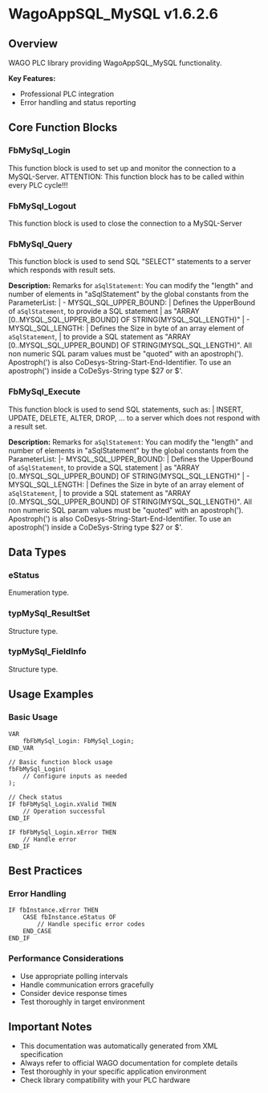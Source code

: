 # WagoAppSQL_MySQL v1.6.2.6

## Overview
WAGO PLC library providing WagoAppSQL_MySQL functionality.

**Key Features:**
- Professional PLC integration
- Error handling and status reporting

## Core Function Blocks

### FbMySql_Login
This function block is used to set up and monitor the connection to a MySQL-Server. ATTENTION: This function block has to be called within every PLC cycle!!!

### FbMySql_Logout
This function block is used to close the connection to a MySQL-Server

### FbMySql_Query
This function block is used to send SQL "SELECT" statements to a server which responds with result sets.

**Description:**
Remarks for ``aSqlStatement``: You can modify the "length" and number of elements in "aSqlStatement" by the global constants from the ParameterList: | - MYSQL_SQL_UPPER_BOUND: | Defines the UpperBound of ``aSqlStatement``, to provide a SQL statement | as "ARRAY [0..MYSQL_SQL_UPPER_BOUND] OF STRING(MYSQL_SQL_LENGTH)" | - MYSQL_SQL_LENGTH: | Defines the Size in byte of an array element of ``aSqlStatement``, | to provide a SQL statement as "ARRAY [0..MYSQL_SQL_UPPER_BOUND] OF STRING(MYSQL_SQL_LENGTH)". All non numeric SQL param values must be "quoted" with an apostroph('). Apostroph(') is also CoDesys-String-Start-End-Identifier. To use an apostroph(') inside a CoDeSys-String type $27 or $'.

### FbMySql_Execute
This function block is used to send SQL statements, such as: | INSERT, UPDATE, DELETE, ALTER, DROP, ... to a server which does not respond with a result set.

**Description:**
Remarks for ``aSqlStatement``: You can modify the "length" and number of elements in "aSqlStatement" by the global constants from the ParameterList: |- MYSQL_SQL_UPPER_BOUND: | Defines the UpperBound of ``aSqlStatement``, to provide a SQL statement | as "ARRAY [0..MYSQL_SQL_UPPER_BOUND] OF STRING(MYSQL_SQL_LENGTH)" | - MYSQL_SQL_LENGTH: | Defines the Size in byte of an array element of ``aSqlStatement``, | to provide a SQL statement as "ARRAY [0..MYSQL_SQL_UPPER_BOUND] OF STRING(MYSQL_SQL_LENGTH)". All non numeric SQL param values must be "quoted" with an apostroph('). Apostroph(') is also CoDesys-String-Start-End-Identifier. To use an apostroph(') inside a CoDeSys-String type $27 or $'.

## Data Types

### eStatus
Enumeration type.

### typMySql_ResultSet
Structure type.

### typMySql_FieldInfo
Structure type.

## Usage Examples

### Basic Usage
```iec
VAR
    fbFbMySql_Login: FbMySql_Login;
END_VAR

// Basic function block usage
fbFbMySql_Login(
    // Configure inputs as needed
);

// Check status
IF fbFbMySql_Login.xValid THEN
    // Operation successful
END_IF

IF fbFbMySql_Login.xError THEN
    // Handle error
END_IF
```

## Best Practices

### Error Handling
```iec
IF fbInstance.xError THEN
    CASE fbInstance.eStatus OF
        // Handle specific error codes
    END_CASE
END_IF
```

### Performance Considerations
- Use appropriate polling intervals
- Handle communication errors gracefully
- Consider device response times
- Test thoroughly in target environment

## Important Notes

- This documentation was automatically generated from XML specification
- Always refer to official WAGO documentation for complete details
- Test thoroughly in your specific application environment
- Check library compatibility with your PLC hardware

